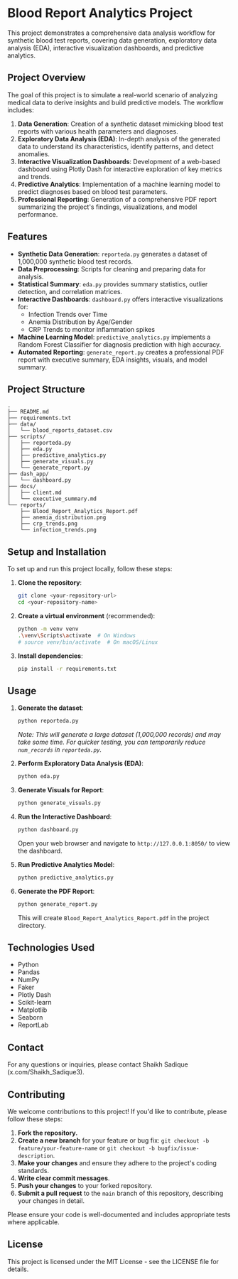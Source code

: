 # Blood Report Analytics Project

This project demonstrates a comprehensive data analysis workflow for synthetic blood test reports, covering data generation, exploratory data analysis (EDA), interactive visualization dashboards, and predictive analytics.

## Project Overview

The goal of this project is to simulate a real-world scenario of analyzing medical data to derive insights and build predictive models. The workflow includes:

1.  **Data Generation**: Creation of a synthetic dataset mimicking blood test reports with various health parameters and diagnoses.
2.  **Exploratory Data Analysis (EDA)**: In-depth analysis of the generated data to understand its characteristics, identify patterns, and detect anomalies.
3.  **Interactive Visualization Dashboards**: Development of a web-based dashboard using Plotly Dash for interactive exploration of key metrics and trends.
4.  **Predictive Analytics**: Implementation of a machine learning model to predict diagnoses based on blood test parameters.
5.  **Professional Reporting**: Generation of a comprehensive PDF report summarizing the project's findings, visualizations, and model performance.

## Features

*   **Synthetic Data Generation**: `reporteda.py` generates a dataset of 1,000,000 synthetic blood test records.
*   **Data Preprocessing**: Scripts for cleaning and preparing data for analysis.
*   **Statistical Summary**: `eda.py` provides summary statistics, outlier detection, and correlation matrices.
*   **Interactive Dashboards**: `dashboard.py` offers interactive visualizations for:
    *   Infection Trends over Time
    *   Anemia Distribution by Age/Gender
    *   CRP Trends to monitor inflammation spikes
*   **Machine Learning Model**: `predictive_analytics.py` implements a Random Forest Classifier for diagnosis prediction with high accuracy.
*   **Automated Reporting**: `generate_report.py` creates a professional PDF report with executive summary, EDA insights, visuals, and model summary.

## Project Structure

```
.
├── README.md
├── requirements.txt
├── data/
│   └── blood_reports_dataset.csv
├── scripts/
│   ├── reporteda.py
│   ├── eda.py
│   ├── predictive_analytics.py
│   ├── generate_visuals.py
│   └── generate_report.py
├── dash_app/
│   └── dashboard.py
├── docs/
│   ├── client.md
│   └── executive_summary.md
└── reports/
    ├── Blood_Report_Analytics_Report.pdf
    ├── anemia_distribution.png
    ├── crp_trends.png
    └── infection_trends.png
```

## Setup and Installation

To set up and run this project locally, follow these steps:

1.  **Clone the repository**:
    ```bash
    git clone <your-repository-url>
    cd <your-repository-name>
    ```

2.  **Create a virtual environment** (recommended):
    ```bash
    python -m venv venv
    .\venv\Scripts\activate  # On Windows
    # source venv/bin/activate  # On macOS/Linux
    ```

3.  **Install dependencies**:
    ```bash
    pip install -r requirements.txt
    ```

## Usage

1.  **Generate the dataset**:
    ```bash
    python reporteda.py
    ```
    *Note: This will generate a large dataset (1,000,000 records) and may take some time. For quicker testing, you can temporarily reduce `num_records` in `reporteda.py`.*

2.  **Perform Exploratory Data Analysis (EDA)**:
    ```bash
    python eda.py
    ```

3.  **Generate Visuals for Report**:
    ```bash
    python generate_visuals.py
    ```

4.  **Run the Interactive Dashboard**:
    ```bash
    python dashboard.py
    ```
    Open your web browser and navigate to `http://127.0.0.1:8050/` to view the dashboard.

5.  **Run Predictive Analytics Model**:
    ```bash
    python predictive_analytics.py
    ```

6.  **Generate the PDF Report**:
    ```bash
    python generate_report.py
    ```
    This will create `Blood_Report_Analytics_Report.pdf` in the project directory.

## Technologies Used

*   Python
*   Pandas
*   NumPy
*   Faker
*   Plotly Dash
*   Scikit-learn
*   Matplotlib
*   Seaborn
*   ReportLab

## Contact

For any questions or inquiries, please contact Shaikh Sadique (x.com/Shaikh_Sadique3).

## Contributing

We welcome contributions to this project! If you'd like to contribute, please follow these steps:

1.  **Fork the repository.**
2.  **Create a new branch** for your feature or bug fix: `git checkout -b feature/your-feature-name` or `git checkout -b bugfix/issue-description`.
3.  **Make your changes** and ensure they adhere to the project's coding standards.
4.  **Write clear commit messages**.
5.  **Push your changes** to your forked repository.
6.  **Submit a pull request** to the `main` branch of this repository, describing your changes in detail.

Please ensure your code is well-documented and includes appropriate tests where applicable.

## License

This project is licensed under the MIT License - see the LICENSE file for details.